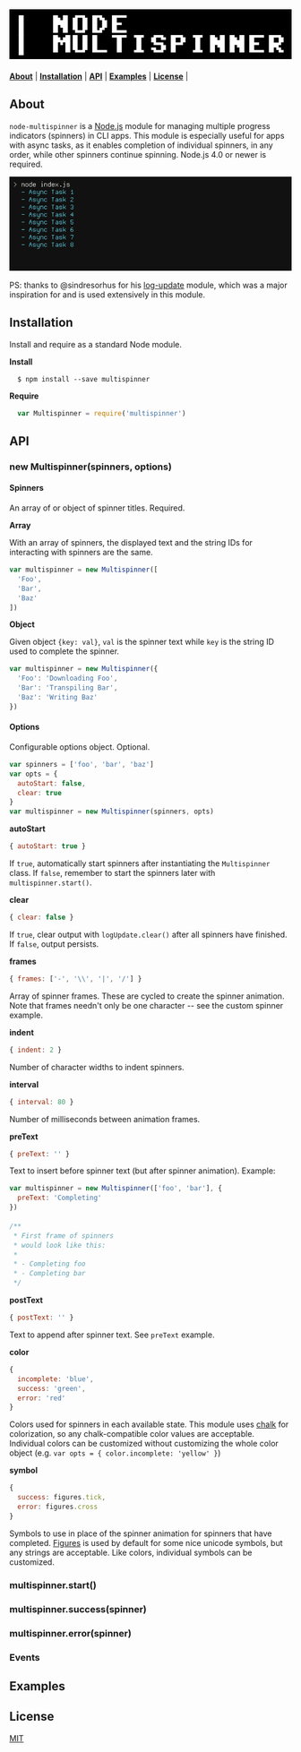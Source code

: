 ![node-multispinner](extras/multispinner.gif)
---

<b>[About](#about)</b> | 
<b>[Installation](#installation)</b> | 
<b>[API](#api)</b> | 
<b>[Examples](#examples)</b> | 
<b>[License](#license)</b> | 

## About

`node-multispinner` is a [Node.js](https://nodejs.org/) module for managing multiple progress indicators (spinners) in CLI apps.
This module is especially useful for apps with async tasks, as it enables completion of individual spinners, in any order, while other spinners continue spinning.
Node.js 4.0 or newer is required.

![demo-gif](extras/demo.gif)

PS: thanks to @sindresorhus for his [log-update](https://github.com/sindresorhus/log-update) module, which was a major inspiration for and is used extensively in this module.

## Installation

Install and require as a standard Node module.

**Install**
```
  $ npm install --save multispinner
```

**Require**
```js
  var Multispinner = require('multispinner')
```

## API

### new Multispinner(spinners, options)

#### Spinners

An array of or object of spinner titles. Required.

**Array**

With an array of spinners, the displayed text and the string IDs for interacting with spinners are the same.

```js
var multispinner = new Multispinner([
  'Foo',
  'Bar',
  'Baz'
])
```

**Object**

Given object `{key: val}`, `val` is the spinner text while `key` is the string ID used to complete the spinner.

```js
var multispinner = new Multispinner({
  'Foo': 'Downloading Foo',
  'Bar': 'Transpiling Bar',
  'Baz': 'Writing Baz'
})
```

#### Options

Configurable options object. Optional.

```js
var spinners = ['foo', 'bar', 'baz']
var opts = {
  autoStart: false,
  clear: true
}
var multispinner = new Multispinner(spinners, opts)
```

**autoStart**

```js
{ autoStart: true }
```

If `true`, automatically start spinners after instantiating the `Multispinner` class.
If `false`, remember to start the spinners later with `multispinner.start()`.

**clear**

```js
{ clear: false }
```

If `true`, clear output with `logUpdate.clear()` after all spinners have finished.
If `false`, output persists.

**frames**

```js
{ frames: ['-', '\\', '|', '/'] }
```

Array of spinner frames.
These are cycled to create the spinner animation.
Note that frames needn't only be one character -- see the custom spinner example.

**indent**

```js
{ indent: 2 }
```

Number of character widths to indent spinners.

**interval**

```js
{ interval: 80 }
```

Number of milliseconds between animation frames.

**preText**

```js
{ preText: '' }
```

Text to insert before spinner text (but after spinner animation).
Example:

```js
var multispinner = new Multispinner(['foo', 'bar'], {
  preText: 'Completing'
})

/**
 * First frame of spinners
 * would look like this:
 *
 * - Completing foo
 * - Completing bar
 */
```

**postText**

```js
{ postText: '' }
```

Text to append after spinner text. See `preText` example.

**color**

```js
{
  incomplete: 'blue',
  success: 'green',
  error: 'red'
}
```
Colors used for spinners in each available state.
This module uses [chalk](https://github.com/chalk/chalk) for colorization, so any chalk-compatible color values are acceptable.
Individual colors can be customized without customizing the whole color object (e.g. `var opts = { color.incomplete: 'yellow' }`)

**symbol**

```js
{
  success: figures.tick,
  error: figures.cross
}
```
Symbols to use in place of the spinner animation for spinners that have completed.
[Figures](https://github.com/sindresorhus/figures) is used by default for some nice unicode symbols, but any strings are acceptable.
Like colors, individual symbols can be customized.

### multispinner.start()

### multispinner.success(spinner)

### multispinner.error(spinner)

### Events

## Examples

## License

[MIT](license)
